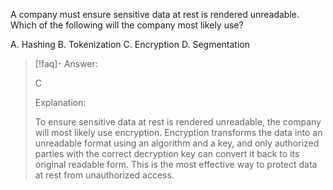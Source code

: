 
A company must ensure sensitive data at rest is rendered unreadable. Which of the following will the company most likely use? 

A. Hashing 
B. Tokenization 
C. Encryption 
D. Segmentation

> [!faq]- Answer: 
> 
> C 
> 
> Explanation: 
> 
> To ensure sensitive data at rest is rendered unreadable, the company will most likely use encryption. Encryption transforms the data into an unreadable format using an algorithm and a key, and only authorized parties with the correct decryption key can convert it back to its original readable form. This is the most effective way to protect data at rest from unauthorized access.

